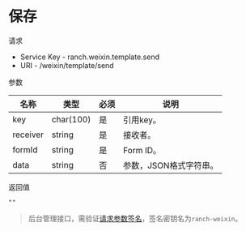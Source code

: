 # 保存

请求
- Service Key - ranch.weixin.template.send
- URI - /weixin/template/send

参数

|名称|类型|必须|说明|
|---|---|---|---|
|key|char(100)|是|引用key。|
|receiver|string|是|接收者。|
|formId|string|是|Form ID。|
|data|string|否|参数，JSON格式字符串。|

返回值
```
""
```

> 后台管理接口，需验证[请求参数签名](https://github.com/heisedebaise/tephra/blob/master/tephra-ctrl/doc/sign.md)，签名密钥名为`ranch-weixin`。
